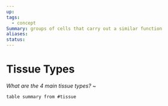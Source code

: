 ```yaml
---
up: 
tags:
  - concept
Summary: groups of cells that carry out a similar function
aliases: 
status:
---
```

# Tissue Types
*What are the 4 main tissue types?*
~
```dataview
table summary from #tissue
```
